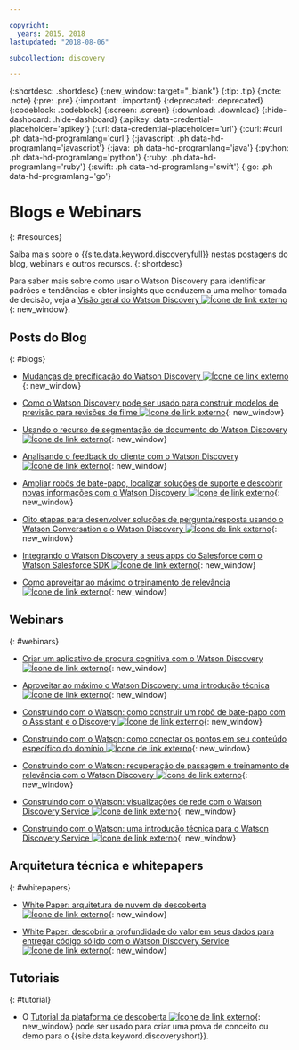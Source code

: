 ```yaml
---

copyright:
  years: 2015, 2018
lastupdated: "2018-08-06"

subcollection: discovery

---
```


{:shortdesc: .shortdesc}
{:new_window: target="_blank"}
{:tip: .tip}
{:note: .note}
{:pre: .pre}
{:important: .important}
{:deprecated: .deprecated}
{:codeblock: .codeblock}
{:screen: .screen}
{:download: .download}
{:hide-dashboard: .hide-dashboard}
{:apikey: data-credential-placeholder='apikey'} 
{:url: data-credential-placeholder='url'}
{:curl: #curl .ph data-hd-programlang='curl'}
{:javascript: .ph data-hd-programlang='javascript'}
{:java: .ph data-hd-programlang='java'}
{:python: .ph data-hd-programlang='python'}
{:ruby: .ph data-hd-programlang='ruby'}
{:swift: .ph data-hd-programlang='swift'}
{:go: .ph data-hd-programlang='go'}

# Blogs e Webinars
{: #resources}

Saiba mais sobre o {{site.data.keyword.discoveryfull}} nestas postagens do blog, webinars e outros recursos.
{: shortdesc}

Para saber mais sobre como usar o Watson Discovery para identificar padrões e tendências e obter insights que conduzem a uma melhor tomada de decisão, veja a [Visão geral do Watson Discovery ![Ícone de link externo](../../icons/launch-glyph.svg "Ícone de link externo")](http://ibm.biz/wds_architecture){: new_window}.

## Posts do Blog
{: #blogs}

- [Mudanças de precificação do Watson Discovery ![Ícone de link externo](../../icons/launch-glyph.svg "Ícone de link externo")](https://www.ibm.com/blogs/bluemix/2018/06/pricing-changes-watson-discovery/){: new_window}

- [Como o Watson Discovery pode ser usado para construir modelos de previsão para revisões de filme ![Ícone de link externo](../../icons/launch-glyph.svg "Ícone de link externo")](https://www.topcoder.com/blog/how-ibm-discovery-can-be-used-to-build-prediction-models-for-movie-reviews/){: new_window}

- [ Usando o recurso de segmentação de documento do Watson Discovery ![Ícone de link externo](../../icons/launch-glyph.svg "Ícone de link externo")](https://medium.com/ibm-watson/using-ibm-watson-discoverys-new-document-segmentation-feature-7a58b44d32c2){: new_window}

- [Analisando o feedback do cliente com o Watson Discovery ![Ícone de link externo](../../icons/launch-glyph.svg "Ícone de link externo")](https://developer.ibm.com/code/2018/04/02/analyzing-customer-feedback-watson-discovery/){: new_window}

- [Ampliar robôs de bate-papo, localizar soluções de suporte e descobrir novas informações com o Watson Discovery ![Ícone de link externo](../../icons/launch-glyph.svg "Ícone de link externo")](https://developer.ibm.com/dwblog/2018/watson-discovery-customer-support/){: new_window}

- [Oito etapas para desenvolver soluções de pergunta/resposta usando o Watson Conversation e o Watson Discovery ![Ícone de link externo](../../icons/launch-glyph.svg "Ícone de link externo")](https://developer.ibm.com/dwblog/2017/best-practices-developing-question-answer-solutions-watson-conversation-discovery/){: new_window}

- [Integrando o Watson Discovery a seus apps do Salesforce com o Watson Salesforce SDK ![Ícone de link externo](../../icons/launch-glyph.svg "Ícone de link externo")](https://developer.ibm.com/dwblog/2017/watson-discovery-apex-sdk-salesforce/){: new_window}

- [Como aproveitar ao máximo o treinamento de relevância ![Ícone de link externo](../../icons/launch-glyph.svg "Ícone de link externo")](https://developer.ibm.com/dwblog/2017/get-relevancy-training/){: new_window}

## Webinars
{: #webinars}

- [Criar um aplicativo de procura cognitiva com o Watson Discovery ![Ícone de link externo](../../icons/launch-glyph.svg "Ícone de link externo")](https://youtu.be/rlWvyV7vGc8){: new_window}

- [Aproveitar ao máximo o Watson Discovery: uma introdução técnica ![Ícone de link externo](../../icons/launch-glyph.svg "Ícone de link externo")](https://youtu.be/icg-FrywTbk){: new_window}

- [Construindo com o Watson: como construir um robô de bate-papo com o Assistant e o Discovery ![Ícone de link externo](../../icons/launch-glyph.svg "Ícone de link externo")](https://www.youtube.com/watch?v=0zMM0lfIdnI&list=PLZDyxLlNKRY_GJskIreh9sQgExJ4z8oZO&index=7&t=0s){: new_window}

- [Construindo com o Watson: como conectar os pontos em seu conteúdo específico do domínio ![Ícone de link externo](../../icons/launch-glyph.svg "Ícone de link externo")](https://www.youtube.com/watch?v=iZcO0pAHYlE&list=PLZDyxLlNKRY_GJskIreh9sQgExJ4z8oZO&index=8&t=0s){: new_window}

- [Construindo com o Watson: recuperação de passagem e treinamento de relevância com o Watson Discovery ![Ícone de link externo](../../icons/launch-glyph.svg "Ícone de link externo")](https://www.youtube.com/watch?v=8BiuQKPQZJk&list=PLZDyxLlNKRY_GJskIreh9sQgExJ4z8oZO&index=9&t=0s){: new_window}

- [Construindo com o Watson: visualizações de rede com o Watson Discovery Service ![Ícone de link externo](../../icons/launch-glyph.svg "Ícone de link externo")](https://www.youtube.com/watch?v=pcNwV9prfmY&list=PLZDyxLlNKRY_GJskIreh9sQgExJ4z8oZO&index=10&t=0s){: new_window}

- [Construindo com o Watson: uma introdução técnica para o Watson Discovery Service ![Ícone de link externo](../../icons/launch-glyph.svg "Ícone de link externo")](https://www.youtube.com/watch?v=FikHwoJ6_FE&list=PLZDyxLlNKRY_GJskIreh9sQgExJ4z8oZO&index=11&t=417s){: new_window}

## Arquitetura técnica e whitepapers
{: #whitepapers}

- [White Paper: arquitetura de nuvem de descoberta ![Ícone de link externo](../../icons/launch-glyph.svg "Ícone de link externo")](http://ibm.biz/discovery_advantage_paper){: new_window}

- [White Paper: descobrir a profundidade do valor em seus dados para entregar código sólido com o Watson Discovery Service ![Ícone de link externo](../../icons/launch-glyph.svg "Ícone de link externo")](https://www.ibm.com/watson/whitepaper/discovery/){: new_window}

## Tutoriais
{: #tutorial}

- O [Tutorial da plataforma de descoberta ![Ícone de link externo](../../icons/launch-glyph.svg "Ícone de link externo")](https://www.ibm.com/cloud/garage/tutorials/ibm-watson-ilab-demos/discovery-platform-tutorial/){: new_window} pode ser usado para criar uma prova de conceito ou demo para o {{site.data.keyword.discoveryshort}}.
